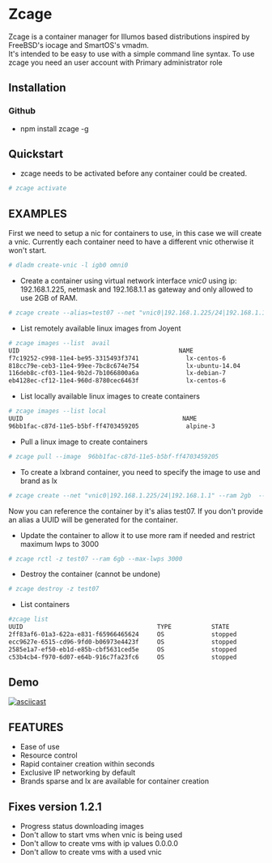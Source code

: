 # Zcage 

Zcage is a container manager for Illumos based distributions inspired by FreeBSD's iocage and SmartOS's vmadm.  
It's intended to be easy to use with a simple command line syntax.
To use zcage you need an user account with Primary administrator role 


## Installation 

### Github

  *  npm install zcage -g 

## Quickstart 

* zcage needs to be activated before any container could be created. 

```bash
# zcage activate
``` 
## EXAMPLES
First we need to setup a nic for containers to use, in this case we will create a vnic. 
Currently each container need to have a different vnic otherwise it won't start.

```bash
# dladm create-vnic -l igb0 omni0
```
* Create a container using virtual network interface _vnic0_ using ip: 192.168.1.225, netmask and 192.168.1.1 as gateway and only allowed to use 2GB of RAM. 

```bash
# zcage create --alias=test07 --net "vnic0|192.168.1.225/24|192.168.1.1" --ram 2gb  
```
* List remotely available linux images from Joyent

```bash
# zcage images --list  avail
UID                                            NAME                            VERSION         OS                      PUBLISHED
f7c19252-c998-11e4-be95-3315493f3741             lx-centos-6                     20150313        linux           2015-03-13T15:52:35Z
818cc79e-ceb3-11e4-99ee-7bc8c674e754             lx-ubuntu-14.04                 20150320        linux           2015-03-20T03:45:09Z
116deb8c-cf03-11e4-9b2d-7b1066800a6a             lx-debian-7                     20150320        linux           2015-03-20T13:14:41Z
eb4128ec-cf12-11e4-960d-8780cec6463f             lx-centos-6                     20150320        linux           2015-03-20T15:08:0
```
* List locally available linux images to create containers

```bash
# zcage images --list local 
UUID                                            NAME                            VERSION         OS                      PUBLISHED
96bb1fac-c87d-11e5-b5bf-ff4703459205             alpine-3                        20160201        linux           2016-02-01T00:49:02Z
```
* Pull a linux image to create containers

```bash
# zcage pull --image  96bb1fac-c87d-11e5-b5bf-ff4703459205  
```
* To create a lxbrand container, you need to specify the image to use and brand as lx 

```bash
# zcage create --net "vnic0|192.168.1.225/24|192.168.1.1" --ram 2gb  --with-image 96bb1fac-c87d-11e5-b5bf-ff4703459205 --alias lx 
```
Now you can reference the container by it's alias test07. If you don't provide an alias a UUID will be generated for the container.

* Update the container to allow it to use more ram if needed and restrict maximum lwps to 3000

```bash
# zcage rctl -z test07 --ram 6gb --max-lwps 3000 
```
* Destroy the container (cannot be undone)

```bash
# zcage destroy -z test07 
```
* List containers

```bash
#zcage list 
UUID                                     TYPE           STATE            ALIAS
2ff83af6-01a3-622a-e831-f65966465624     OS             stopped          nodejs
ecc9627e-6515-cd96-9fd0-b06973e4423f     OS             stopped          test07
2585e1a7-ef50-eb1d-e85b-cbf5631ced5e     OS             stopped          test08
c53b4cb4-f970-6d07-e64b-916c7fa23fc6     OS             stopped          test09
```

##  Demo 

[![asciicast](https://asciinema.org/a/189466.png)](https://asciinema.org/a/189466)


## FEATURES 

* Ease of use
* Resource control
* Rapid container creation within seconds 
* Exclusive IP networking by default
* Brands sparse and lx are available for container creation

##  Fixes version 1.2.1

* Progress status downloading images
* Don't allow to start vms when vnic is being used
* Don't allow to create vms with ip values 0.0.0.0
* Don't allow to create vms with a used vnic 
